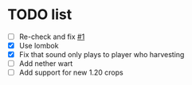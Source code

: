 # TODO list

* [ ] Re-check and fix [#1](https://github.com/BoBkiNN/ClickHarvest/issues/2)
* [x] Use lombok
* [x] Fix that sound only plays to player who harvesting
* [ ] Add nether wart
* [ ] Add support for new 1.20 crops
